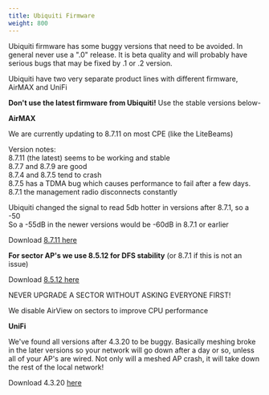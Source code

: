 ```yaml
---
title: Ubiquiti Firmware
weight: 800
---
```


Ubiquiti firmware has some buggy versions that need to be avoided. In general never use a ".0" release. It is beta quality and will probably have serious bugs that may be fixed by .1 or .2 version.

Ubiquiti have two very separate product lines with different firmware, AirMAX and UniFi

**Don't use the latest firmware from Ubiquiti!** Use the stable versions below-

**AirMAX**

We are currently updating to 8.7.11 on most CPE (like the LiteBeams)

Version notes:  
8.7.11 (the latest) seems to be working and stable  
8.7.7 and 8.7.9 are good  
8.7.4 and 8.7.5 tend to crash  
8.7.5 has a TDMA bug which causes performance to fail after a few days.  
8.7.1 the management radio disconnects constantly  

Ubiquiti changed the signal to read 5db hotter in versions after 8.7.1, so a -50  
So a -55dB in the newer versions would be -60dB in 8.7.1 or earlier  

Download [8.7.11 here](https://dl.ui.com/firmwares/XC-fw/v8.7.11/WA.v8.7.11.46972.220614.0420.bin)

**For sector AP's we use 8.5.12 for DFS stability** (or 8.7.1 if this is not an issue)

Download [8.5.12 here](https://dl.ui.com/firmwares/XC-fw/v8.5.12/WA.v8.5.12.40181.190213.1104.bin)

NEVER UPGRADE A SECTOR WITHOUT ASKING EVERYONE FIRST!

We disable AirView on sectors to improve CPU performance 


**UniFi**

We've found all versions after 4.3.20 to be buggy. Basically meshing broke in the later versions so your network will go down after a day or so, unless all of your AP's are wired. Not only will a meshed AP crash, it will take down the rest of the local network!

Download 4.3.20 [here](https://dl.ui.com/unifi/firmware/U7PG2/4.3.20.11298/BZ.qca956x.v4.3.20.11298.200704.1347.bin)
